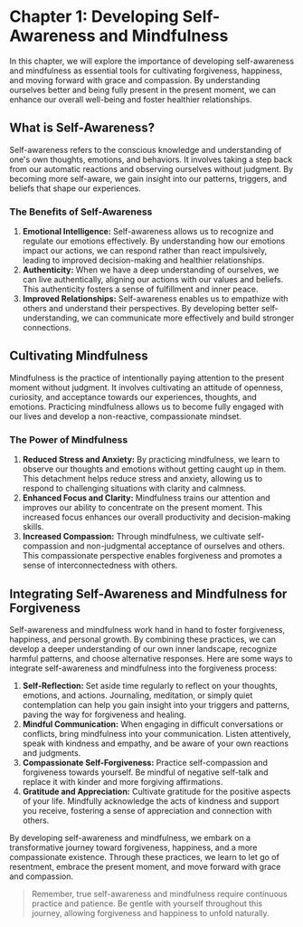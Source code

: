 Chapter 1: Developing Self-Awareness and Mindfulness
====================================================

In this chapter, we will explore the importance of developing self-awareness and mindfulness as essential tools for cultivating forgiveness, happiness, and moving forward with grace and compassion. By understanding ourselves better and being fully present in the present moment, we can enhance our overall well-being and foster healthier relationships.

What is Self-Awareness?
-----------------------

Self-awareness refers to the conscious knowledge and understanding of one's own thoughts, emotions, and behaviors. It involves taking a step back from our automatic reactions and observing ourselves without judgment. By becoming more self-aware, we gain insight into our patterns, triggers, and beliefs that shape our experiences.

### The Benefits of Self-Awareness

1. **Emotional Intelligence:** Self-awareness allows us to recognize and regulate our emotions effectively. By understanding how our emotions impact our actions, we can respond rather than react impulsively, leading to improved decision-making and healthier relationships.
2. **Authenticity:** When we have a deep understanding of ourselves, we can live authentically, aligning our actions with our values and beliefs. This authenticity fosters a sense of fulfillment and inner peace.
3. **Improved Relationships:** Self-awareness enables us to empathize with others and understand their perspectives. By developing better self-understanding, we can communicate more effectively and build stronger connections.

Cultivating Mindfulness
-----------------------

Mindfulness is the practice of intentionally paying attention to the present moment without judgment. It involves cultivating an attitude of openness, curiosity, and acceptance towards our experiences, thoughts, and emotions. Practicing mindfulness allows us to become fully engaged with our lives and develop a non-reactive, compassionate mindset.

### The Power of Mindfulness

1. **Reduced Stress and Anxiety:** By practicing mindfulness, we learn to observe our thoughts and emotions without getting caught up in them. This detachment helps reduce stress and anxiety, allowing us to respond to challenging situations with clarity and calmness.
2. **Enhanced Focus and Clarity:** Mindfulness trains our attention and improves our ability to concentrate on the present moment. This increased focus enhances our overall productivity and decision-making skills.
3. **Increased Compassion:** Through mindfulness, we cultivate self-compassion and non-judgmental acceptance of ourselves and others. This compassionate perspective enables forgiveness and promotes a sense of interconnectedness with others.

Integrating Self-Awareness and Mindfulness for Forgiveness
----------------------------------------------------------

Self-awareness and mindfulness work hand in hand to foster forgiveness, happiness, and personal growth. By combining these practices, we can develop a deeper understanding of our own inner landscape, recognize harmful patterns, and choose alternative responses. Here are some ways to integrate self-awareness and mindfulness into the forgiveness process:

1. **Self-Reflection:** Set aside time regularly to reflect on your thoughts, emotions, and actions. Journaling, meditation, or simply quiet contemplation can help you gain insight into your triggers and patterns, paving the way for forgiveness and healing.
2. **Mindful Communication:** When engaging in difficult conversations or conflicts, bring mindfulness into your communication. Listen attentively, speak with kindness and empathy, and be aware of your own reactions and judgments.
3. **Compassionate Self-Forgiveness:** Practice self-compassion and forgiveness towards yourself. Be mindful of negative self-talk and replace it with kinder and more forgiving affirmations.
4. **Gratitude and Appreciation:** Cultivate gratitude for the positive aspects of your life. Mindfully acknowledge the acts of kindness and support you receive, fostering a sense of appreciation and connection with others.

By developing self-awareness and mindfulness, we embark on a transformative journey toward forgiveness, happiness, and a more compassionate existence. Through these practices, we learn to let go of resentment, embrace the present moment, and move forward with grace and compassion.
> Remember, true self-awareness and mindfulness require continuous practice and patience. Be gentle with yourself throughout this journey, allowing forgiveness and happiness to unfold naturally.
